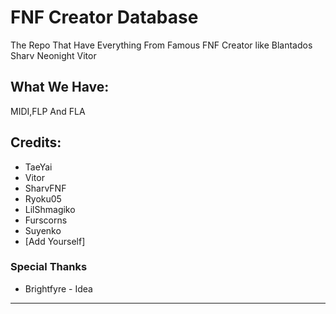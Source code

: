 # FNF Creator Database
The Repo That Have Everything From Famous FNF Creator like Blantados Sharv Neonight Vitor
## What We Have:
MIDI,FLP And FLA

## Credits:
* TaeYai
* Vitor
* SharvFNF
* Ryoku05
* LilShmagiko
* Furscorns
* Suyenko
* [Add Yourself]

### Special Thanks
* Brightfyre - Idea


_____________________________________

